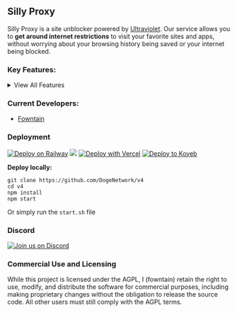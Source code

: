 ## Silly Proxy
Silly Proxy is a site unblocker powered by [Ultraviolet](https://github.com/titaniumnetwork-dev/Ultraviolet). Our service allows you to **get around internet restrictions** to visit your favorite sites and apps, without worrying about your browsing history being saved or your internet being blocked.
### Key Features:
<details>
<summary>View All Features</summary>
  
- Advanced Tab Cloaking
  
- Advanced About:Blank Cloaking
  
- Hiding site from browser history
  
- Clickoff Cloaking
  
- Automatic URL Cloaking
  
- Customizable/Personalization features
  
- Access settings easily (right-click)

- Inspect Element
  
- URL Bar

- Tabs
  
- Clean UI
  
- Powerful & fast web proxy
  
- A large selection of Apps & Games
  
- ...and more!
</details>

### Current Developers:
- [Fowntain](https://github.com/fowntain)
### Deployment
[![Deploy on Railway](https://binbashbanana.github.io/deploy-buttons/buttons/remade/railway.svg)](https://railway.app/template/h7StcI?referralCode=u82tqg)
<a href="https://render.com/deploy?repo=https://github.com/dogenetwork/doge-unblocker">
<img src="https://raw.githubusercontent.com/BinBashBanana/deploy-buttons/main/buttons/remade/render.svg"></img></a>
[![Deploy with Vercel](https://binbashbanana.github.io/deploy-buttons/buttons/remade/vercel.svg)](https://vercel.com/new/clone?repositoryurl=https://github.com/dogenetwork/v4)
[![Deploy to Koyeb](https://binbashbanana.github.io/deploy-buttons/buttons/remade/koyeb.svg)](https://app.koyeb.com/deploy?type=git&repository=github.com/dogenetwork/v4)

**Deploy locally:**
```
git clone https://github.com/DogeNetwork/v4
cd v4
npm install
npm start
```
Or simply run the `start.sh` file

### Discord
[![Join us on Discord](https://invidget.switchblade.xyz/sWPHCdxCPU?theme=dark)](https://discord.gg/unblocking)

### Commercial Use and Licensing
While this project is licensed under the AGPL, I (fowntain) retain the right to use, modify, and distribute the software for commercial purposes, including making proprietary changes without the obligation to release the source code. All other users must still comply with the AGPL terms.